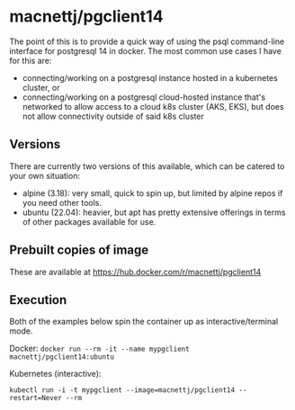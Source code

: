 # macnettj/pgclient14

The point of this is to provide a quick way of using the psql command-line interface for postgresql 14 in docker.  The most common use cases I have for this are:
- connecting/working on a postgresql instance hosted in a kubernetes cluster, or 
- connecting/working on a postgresql cloud-hosted instance that's networked to allow access to a cloud k8s cluster (AKS, EKS), but does not allow connectivity outside of said k8s cluster

## Versions
There are currently two versions of this available, which can be catered to your own situation:
- alpine (3.18): very small, quick to spin up, but limited by alpine repos if you need other tools.
- ubuntu (22.04): heavier, but apt has pretty extensive offerings in terms of other packages available for use.

## Prebuilt copies of image
These are available at https://hub.docker.com/r/macnettj/pgclient14

## Execution
Both of the examples below spin the container up as interactive/terminal mode.

Docker:
`docker run --rm -it --name mypgclient macnettj/pgclient14:ubuntu`

Kubernetes (interactive):

`kubectl run -i -t mypgclient --image=macnettj/pgclient14 --restart=Never --rm`